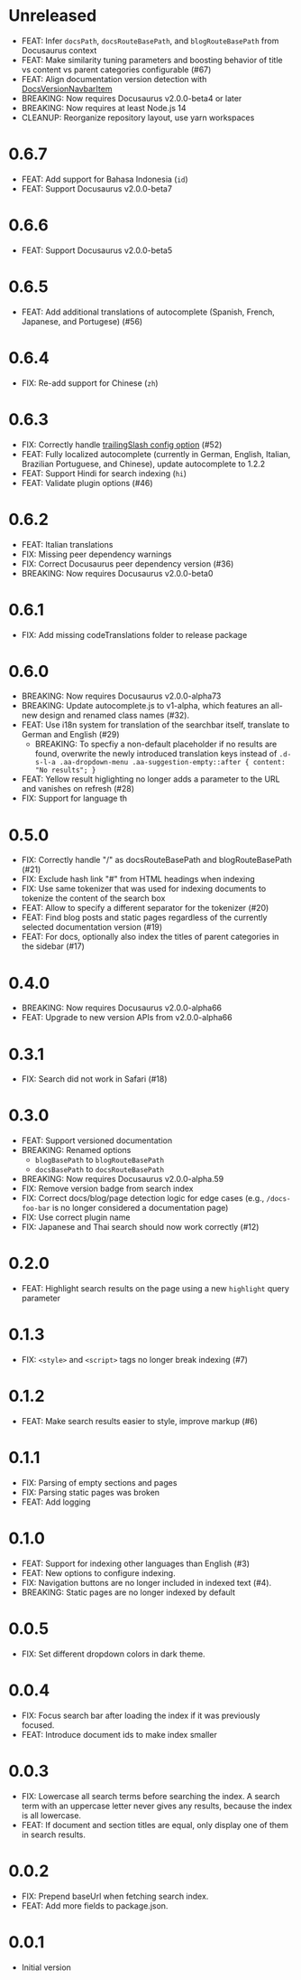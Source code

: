 # Unreleased

- FEAT: Infer `docsPath`, `docsRouteBasePath`, and `blogRouteBasePath` from Docusaurus context
- FEAT: Make similarity tuning parameters and boosting behavior of title vs content vs parent categories configurable (#67)
- FEAT: Align documentation version detection with [DocsVersionNavbarItem](https://github.com/facebook/docusaurus/blob/fcaa94695d76ad508ff4dcdc1a2cabbe1a22650e/packages/docusaurus-theme-classic/src/theme/NavbarItem/DocsVersionNavbarItem.tsx)
- BREAKING: Now requires Docusaurus v2.0.0-beta4 or later
- BREAKING: Now requires at least Node.js 14
- CLEANUP: Reorganize repository layout, use yarn workspaces

# 0.6.7

- FEAT: Add support for Bahasa Indonesia (`id`)
- FEAT: Support Docusaurus v2.0.0-beta7

# 0.6.6

- FEAT: Support Docusaurus v2.0.0-beta5

# 0.6.5

- FEAT: Add additional translations of autocomplete (Spanish, French, Japanese, and Portugese) (#56)

# 0.6.4

- FIX: Re-add support for Chinese (`zh`)

# 0.6.3

- FIX: Correctly handle [trailingSlash config option](https://docusaurus.io/docs/docusaurus.config.js/#trailing-slash) (#52)
- FEAT: Fully localized autocomplete (currently in German, English, Italian, Brazilian Portuguese, and Chinese), update autocomplete to 1.2.2
- FEAT: Support Hindi for search indexing (`hi`)
- FEAT: Validate plugin options (#46)

# 0.6.2

- FEAT: Italian translations
- FIX: Missing peer dependency warnings
- FIX: Correct Docusaurus peer dependency version (#36)
- BREAKING: Now requires Docusaurus v2.0.0-beta0

# 0.6.1

- FIX: Add missing codeTranslations folder to release package

# 0.6.0

- BREAKING: Now requires Docusaurus v2.0.0-alpha73
- BREAKING: Update autocomplete.js to v1-alpha, which features an all-new design and renamed class names (#32).
- FEAT: Use i18n system for translation of the searchbar itself, translate to German and English (#29)
  - BREAKING: To specfiy a non-default placeholder if no results are found, overwrite the newly introduced translation keys instead of `.d-s-l-a .aa-dropdown-menu .aa-suggestion-empty::after { content: "No results"; }`
- FEAT: Yellow result higlighting no longer adds a parameter to the URL and vanishes on refresh (#28)
- FIX: Support for language th

# 0.5.0

- FIX: Correctly handle "/" as docsRouteBasePath and blogRouteBasePath (#21)
- FIX: Exclude hash link "#" from HTML headings when indexing
- FIX: Use same tokenizer that was used for indexing documents to tokenize the content of the search box
- FEAT: Allow to specify a different separator for the tokenizer (#20)
- FEAT: Find blog posts and static pages regardless of the currently selected documentation version (#19)
- FEAT: For docs, optionally also index the titles of parent categories in the sidebar (#17)

# 0.4.0

- BREAKING: Now requires Docusaurus v2.0.0-alpha66
- FEAT: Upgrade to new version APIs from v2.0.0-alpha66

# 0.3.1

- FIX: Search did not work in Safari (#18)

# 0.3.0

- FEAT: Support versioned documentation
- BREAKING: Renamed options
  - `blogBasePath` to `blogRouteBasePath`
  - `docsBasePath` to `docsRouteBasePath`
- BREAKING: Now requires Docusaurus v2.0.0-alpha.59
- FIX: Remove version badge from search index
- FIX: Correct docs/blog/page detection logic for edge cases (e.g., `/docs-foo-bar` is no longer considered a documentation page)
- FIX: Use correct plugin name
- FIX: Japanese and Thai search should now work correctly (#12)

# 0.2.0

- FEAT: Highlight search results on the page using a new `highlight` query parameter

# 0.1.3

- FIX: `<style>` and `<script>` tags no longer break indexing (#7)

# 0.1.2

- FEAT: Make search results easier to style, improve markup (#6)

# 0.1.1

- FIX: Parsing of empty sections and pages
- FIX: Parsing static pages was broken
- FEAT: Add logging

# 0.1.0

- FEAT: Support for indexing other languages than English (#3)
- FEAT: New options to configure indexing.
- FIX: Navigation buttons are no longer included in indexed text (#4).
- BREAKING: Static pages are no longer indexed by default

# 0.0.5

- FIX: Set different dropdown colors in dark theme.

# 0.0.4

- FIX: Focus search bar after loading the index if it was previously focused.
- FEAT: Introduce document ids to make index smaller

# 0.0.3

- FIX: Lowercase all search terms before searching the index. A search term with an uppercase letter never gives any results, because the index is all lowercase.
- FEAT: If document and section titles are equal, only display one of them in search results.

# 0.0.2

- FIX: Prepend baseUrl when fetching search index.
- FEAT: Add more fields to package.json.

# 0.0.1

- Initial version